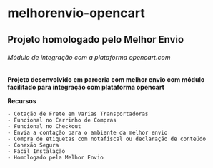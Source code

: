 # melhorenvio-opencart
## Projeto homologado pelo Melhor Envio
###### Módulo de integração com a plataforma opencart.com


**Projeto desenvolvido em parceria com melhor envio com módulo facilitado para integração com plataforma opencart**

**Recursos**

    - Cotação de Frete em Varias Transportadoras
    - Funcional no Carrinho de Compras
    - Funcional no Checkout
    - Envia a contação para o ambiente da melhor envio
    - Compra de etiquetas com notafiscal ou declaração de conteúdo
    - Conexão Segura
    - Fácil Instalação
    - Homologado pela Melhor Envio



